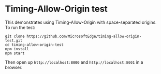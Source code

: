Timing-Allow-Origin test
=====

This demonstrates using Timing-Allow-Origin with space-separated origins. To run the test:

    git clone https://github.com/MicrosoftEdge/timing-allow-origin-test.git
    cd timing-allow-origin-test
    npm install
    npm start

Then open up `http://localhost:8000` and `http://localhost:8001` in a browser.
